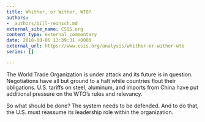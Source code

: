 ```yaml
---
title: Whither, or Wither, WTO?
authors:
- _authors/bill-reinsch.md
external_site_name: CSIS.org
content_type: external_commentary
date: 2018-08-06 13:39:31 +0000
external_url: https://www.csis.org/analysis/whither-or-wither-wto
series: []

---
```

The World Trade Organization is under attack and its future is in question. Negotiations have all but ground to a halt while countries flout their obligations. U.S. tariffs on steel, aluminum, and imports from China have put additional pressure on the WTO’s rules and relevancy. 

So what should be done? The system needs to be defended. And to do that, the U.S. must reassume its leadership role within the organization.